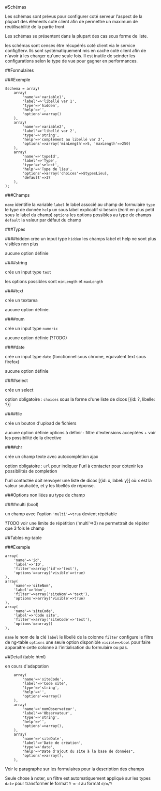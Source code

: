 #Schémas

Les schémas sont prévus pour configurer coté serveur l'aspect de la plupart des éléments coté client afin de permettre un maximum de réutilisabilité de la partie front

Les schémas se présentent dans la plupart des cas sous forme de liste.


les schémas sont censés être récupérés coté client via le service configServ. Ils sont systématiquement mis en cache coté client afin de n'avoir à les charger qu'une seule fois. Il est inutile de scinder les configurations selon le type de vue pour gagner en performances.


##Formulaires

###Exemple

    $schema = array(
        array(
            'name'=>'variable1',
            'label'=>'libellé var 1',
            'type'=>'hidden',
            'help'=>'',
            'options'=>array()
        ),
        array(
            'name'=>'variable2',
            'label'=>'libellé var 2',
            'type'=>'string',
            'help'=>'complément au libellé var 2',
            'options'=>array('minLength'=>5, 'maxLength'=>250)
        ),
        array(
            'name'=>'typeId',
            'label'=>'Type',
            'type'=>'select',
            'help'=>'Type de lieu',
            'options'=>array('choices'=>$typesLieu),
            'default'=>37
        ),
    );


###Champs

`name` identifie la variable
`label` le label associé au champ de formulaire
`type` le type de donnée
`help` un sous label explicatif si besoin (écrit en plus petit sous le label du champ)
`options` les options possibles au type de champs
`default` la valeur par défaut du champ


###Types

####hidden
crée un input type `hidden`
les champs label et help ne sont plus visibles non plus

aucune option définie


####string

crée un input type `text`

les options possibles sont `minLength` et `maxLength`


####text

crée un textarea

aucune option définie.


####num

crée un input type `numeric`

aucune option définie (?TODO)


####date

crée un input type `date` (fonctionnel sous chrome, equivalent text sous firefox)

aucune option définie


####select

crée un select

option obligatoire : `choices` sous la forme d'une liste de dicos [{id: ?, libelle: ?}]


####file

crée un bouton d'upload de fichiers

aucune option définie
options à définir : filtre d'extensions acceptées + voir les possibilité de la directive


####xhr

crée un champ texte avec autocompletion ajax

option obligatoire : `url` pour indiquer l'url à contacter pour obtenir les possibilités de completion

l'url contactée doit renvoyer une liste de dicos [{id: x, label: y}] où x est la valeur souhaitée, et y les libellés de réponse.



###Options non liées au type de champ

####multi (bool)

un champ avec l'option `'multi'=>true` devient répétable

?TODO voir une limite de répétition ('multi'=>3) ne permettrait de répéter que 3 fois le champ



##Tables ng-table

###Exemple


    array(
        'name'=>'id',
        'label'=>'ID',
        'filter'=>array('id'=>'text'),
        'options'=>array('visible'=>true)
    ),
    array(
        'name'=>'siteNom',
        'label'=>'Nom',
        'filter'=>array('siteNom'=>'text'),
        'options'=>array('visible'=>true)
    ),
    array(
        'name'=>'siteCode',
        'label'=>'Code site',
        'filter'=>array('siteCode'=>'text'),
        'options'=>array()
    ),

`name` le nom de la clé 
`label` le libellé de la colonne
`filter` configure le filtre de ng-table 
`options` une seule option disponible `visible=>bool` pour faire apparaitre cette colonne à l'initialisation du formulaire ou pas.


##Detail (table html)

en cours d'adaptation

        array(
            'name'=>'siteCode',
            'label'=>'Code site',
            'type'=>'string',
            'help'=>'',
            'options'=>array()
        ),
        array(
            'name'=>'nomObservateur',
            'label'=>'Observateur',
            'type'=>'string',
            'help'=>'',
            'options'=>array(),
        ),
        array(
            'name'=>'siteDate',
            'label'=>'Date de création',
            'type'=>'date',
            'help'=>"Date d'ajout du site à la base de données",
            'options'=>array(),
        ),

Voir le paragraphe sur les formulaires pour la description des champs

Seule chose à noter, un filtre est automatiquement appliqué sur les types `date` pour transformer le format `Y-m-d` au format `d/m/Y`
